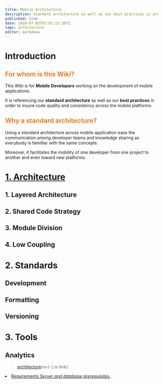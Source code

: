 ```yaml
---
title: Mobile Architecture
description: Standard architecture as well as our best practices in order to insure code quality and consistency across the mobile platforms
published: true
date: 2020-07-03T03:01:13.387Z
tags: architecture
editor: markdown
---
```


# Introduction
## <span style='color:#e67e22;'>For whom is this Wiki?</span>
This Wiki is for **Mobile Developers** working on the development of mobile applications.

It is referencing our **standard architecture** as well as our **best practices** in order to insure code quality and consistency across the mobile platforms.
## <span style='color:#e67e22;'> Why a standard architecture? </span>
Using a standard architecture across mobile application ease the communication among developer teams and knowledge sharing as everybody is familliar with the same concepts. 

Moreover, it facilitates the mobility of one developer from one project to another and even toward new platforms.

# [1. Architecture](/mobile_architecture) 
## 1. Layered Architecture
## 2. Shared Code Strategy
## 3. Module Division
## 4. Low Coupling

#  2. Standards
## Development
## Formatting
## Versioning
# 3. Tools
## Analytics



> [architecture](/mobile_erp/development/architecture)`test`
{.is-link}

<li><a href="/install/requirements" class="is-internal-link is-valid-page">Requirements <em>Server and database prerequisites.</em></a></li>